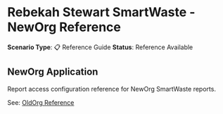 # Rebekah Stewart SmartWaste - NewOrg Reference

**Scenario Type**: 📋 Reference Guide
**Status**: Reference Available

## NewOrg Application
Report access configuration reference for NewOrg SmartWaste reports.

See: [OldOrg Reference](https://github.com/Shintu-John/Salesforce_OldOrg_State/tree/main/rebekah-stewart-smartwaste)
